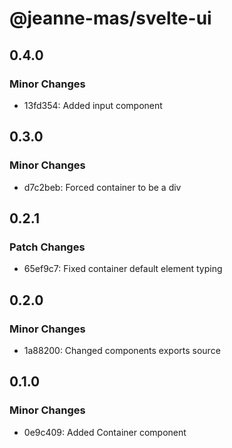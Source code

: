 # @jeanne-mas/svelte-ui

## 0.4.0

### Minor Changes

- 13fd354: Added input component

## 0.3.0

### Minor Changes

- d7c2beb: Forced container to be a div

## 0.2.1

### Patch Changes

- 65ef9c7: Fixed container default element typing

## 0.2.0

### Minor Changes

- 1a88200: Changed components exports source

## 0.1.0

### Minor Changes

- 0e9c409: Added Container component
